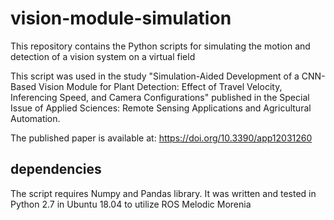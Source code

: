 # vision-module-simulation
This repository contains the Python scripts for simulating the motion and detection of a vision system on a virtual field

This script was used in the study "Simulation-Aided Development of a CNN-Based Vision Module for Plant Detection: Effect of Travel Velocity, Inferencing Speed, and Camera Configurations" published in the Special Issue of Applied Sciences: Remote Sensing Applications and Agricultural Automation.

The published paper is available at: https://doi.org/10.3390/app12031260

## dependencies
The script requires Numpy and Pandas library. It was written and tested in Python 2.7 in Ubuntu 18.04 to utilize ROS Melodic Morenia
